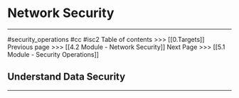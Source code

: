 # Network Security
---
#security_operations  #cc #isc2
Table of contents >>> [[0.Targets]]
Previous page >>> [[4.2 Module - Network Security]]
Next Page >>> [[5.1 Module - Security Operations]]

## Understand Data Security
---
